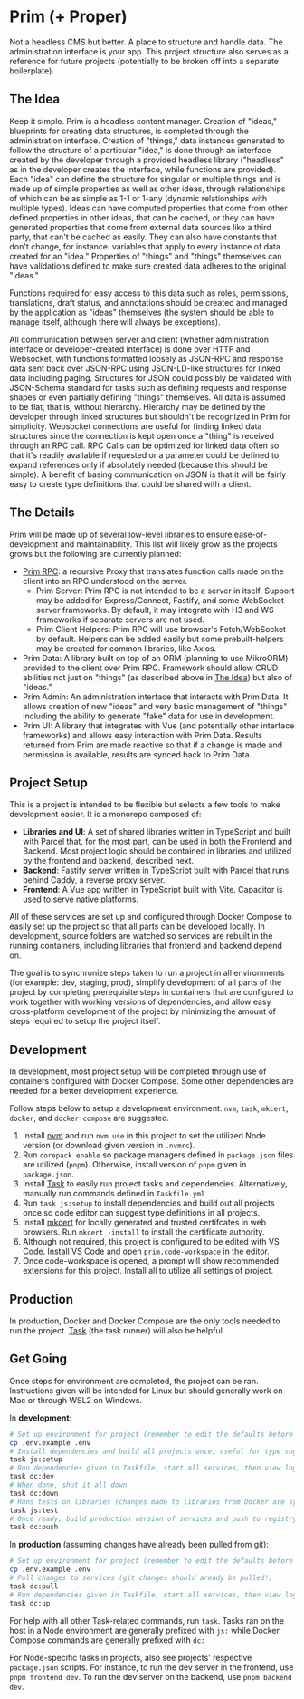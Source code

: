 # Prim (+ Proper)

Not a headless CMS but better. A place to structure and handle data. The administration interface is your app. This
project structure also serves as a reference for future projects (potentially to be broken off into a separate
boilerplate).

## The Idea

Keep it simple. Prim is a headless content manager. Creation of "ideas," blueprints for creating data structures, is
completed through the administration interface. Creation of "things," data instances generated to follow the structure
of a particular "idea," is done through an interface created by the developer through a provided headless library
("headless" as in the developer creates the interface, while functions are provided). Each "idea" can define the
structure for singular or multiple things and is made up of simple properties as well as other ideas, through
relationships of which can be as simple as 1-1 or 1-any (dynamic relationships with multiple types). Ideas can have
computed properties that come from other defined properties in other ideas, that can be cached, or they can have
generated properties that come from external data sources like a third party, that can't be cached as easily. They can
also have constants that don't change, for instance: variables that apply to every instance of data created for an
"idea." Properties of "things" and "things" themselves can have validations defined to make sure created data adheres to
the original "ideas."

Functions required for easy access to this data such as roles, permissions, translations, draft status, and annotations
should be created and managed by the application as "ideas" themselves (the system should be able to manage itself,
although there will always be exceptions).

All communication between server and client (whether administration interface or developer-created interface) is done
over HTTP and Websocket, with functions formatted loosely as JSON-RPC and response data sent back over JSON-RPC using
JSON-LD-like structures for linked data including paging. Structures for JSON could possibly be validated with
JSON-Schema standard for tasks such as defining requests and response shapes or even partially defining "things"
themselves. All data is assumed to be flat, that is, without hierarchy. Hierarchy may be defined by the developer
through linked structures but shouldn't be recognized in Prim for simplicity. Websocket connections are useful for
finding linked data structures since the connection is kept open once a "thing" is received through an RPC call. RPC
Calls can be optimized for linked data often so that it's readily available if requested or a parameter could be defined
to expand references only if absolutely needed (because this should be simple). A benefit of basing communication on
JSON is that it will be fairly easy to create type definitions that could be shared with a client.

## The Details

Prim will be made up of several low-level libraries to ensure ease-of-development and maintainability. This list will
likely grow as the projects grows but the following are currently planned:

- [Prim RPC](./libraries/packages/prim/README.md): a recursive Proxy that translates function calls made on the client
  into an RPC understood on the server.
  - Prim Server: Prim RPC is not intended to be a server in itself. Support may be added for Express/Connect, Fastify,
    and some WebSocket server frameworks. By default, it may integrate with H3 and WS frameworks if separate servers are
    not used.
  - Prim Client Helpers: Prim RPC will use browser's Fetch/WebSocket by default. Helpers can be added easily but some
    prebuilt-helpers may be created for common libraries, like Axios.
- Prim Data: A library built on top of an ORM (planning to use MikroORM) provided to the client over Prim RPC. Framework
  should allow CRUD abilities not just on "things" (as described above in [The Idea](#the-idea)) but also of "ideas."
- Prim Admin: An administration interface that interacts with Prim Data. It allows creation of new "ideas" and very
  basic management of "things" including the ability to generate "fake" data for use in development.
- Prim UI: A library that integrates with Vue (and potentially other interface frameworks) and allows easy interaction
  with Prim Data. Results returned from Prim are made reactive so that if a change is made and permission is available,
  results are synced back to Prim Data.

## Project Setup

This is a project is intended to be flexible but selects a few tools to make development easier. It is a monorepo
composed of:

- **Libraries and UI**: A set of shared libraries written in TypeScript and built with Parcel that, for the most part,
  can be used in both the Frontend and Backend. Most project logic should be contained in libraries and utilized by the
  frontend and backend, described next.
- **Backend**: Fastify server written in TypeScript built with Parcel that runs behind Caddy, a reverse proxy server.
- **Frontend**: A Vue app written in TypeScript built with Vite. Capacitor is used to serve native platforms.

All of these services are set up and configured through Docker Compose to easily set up the project so that all parts
can be developed locally. In development, source folders are watched so services are rebuilt in the running containers,
including libraries that frontend and backend depend on.

The goal is to synchronize steps taken to run a project in all environments (for example: dev, staging, prod), simplify
development of all parts of the project by completing prerequisite steps in containers that are configured to work
together with working versions of dependencies, and allow easy cross-platform development of the project by minimizing
the amount of steps required to setup the project itself.

## Development

In development, most project setup will be completed through use of containers configured with Docker Compose. Some
other dependencies are needed for a better development experience.

Follow steps below to setup a development environment. `nvm`, `task`, `mkcert`, `docker`, and `docker compose` are
suggested.

1. Install [nvm](https://github.com/nvm-sh/nvm) and run `nvm use` in this project to set the utilized Node version (or
   download given version in `.nvmrc`).
2. Run `corepack enable` so package managers defined in `package.json` files are utilized (`pnpm`). Otherwise, install
   version of `pnpm` given in `package.json`.
3. Install [Task](https://github.com/go-task/task) to easily run project tasks and dependencies. Alternatively, manually
   run commands defined in `Taskfile.yml`
4. Run `task js:setup` to install dependencies and build out all projects once so code editor can suggest type
   definitions in all projects.
5. Install [mkcert](https://github.com/FiloSottile/mkcert) for locally generated and trusted certifcates in web
   browsers. Run `mkcert -install` to install the certificate authority.
6. Although not required, this project is configured to be edited with VS Code. Install VS Code and open
   `prim.code-workspace` in the editor.
7. Once code-workspace is opened, a prompt will show recommended extensions for this project. Install all to utilize all
   settings of project.

## Production

In production, Docker and Docker Compose are the only tools needed to run the project.
[Task](https://github.com/go-task/task) (the task runner) will also be helpful.

## Get Going

Once steps for environment are completed, the project can be ran. Instructions given will be intended for Linux but
should generally work on Mac or through WSL2 on Windows.

In **development**:

```bash
# Set up environment for project (remember to edit the defaults before running)
cp .env.example .env
# Install dependencies and build all projects once, useful for type suggestions with editor
task js:setup
# Run dependencies given in Taskfile, start all services, then view logs (Ctrl-C will not shut it down)
task dc:dev
# When done, shut it all down
task dc:down
# Runs tests on libraries (changes made to libraries from Docker are synced back to host)
task js:test
# Once ready, build production version of services and push to registry
task dc:push
```

In **production** (assuming changes have already been pulled from git):

```bash
# Set up environment for project (remember to edit the defaults before running)
cp .env.example .env
# Pull changes to services (git changes should aready be pulled!)
task dc:pull
# Run dependencies given in Taskfile, start all services, then view logs (Ctrl-C will not shut it down)
task dc:up
```

For help with all other Task-related commands, run `task`. Tasks ran on the host in a Node environment are generally
prefixed with `js:` while Docker Compose commands are generally prefixed with `dc:`

For Node-specific tasks in projects, also see projects' respective `package.json` scripts. For instance, to run the dev
server in the frontend, use `pnpm frontend dev`. To run the dev server on the backend, use `pnpm backend dev`.
